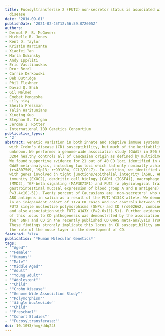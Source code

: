 ```yaml
---
title: Fucosyltransferase 2 (FUT2) non-secretor status is associated with Crohn's
  disease
date: '2010-09-01'
publishDate: '2021-02-15T12:56:59.072605Z'
authors:
- Dermot P. B. McGovern
- Michelle R. Jones
- Kent D. Taylor
- Kristin Marciante
- Xiaofei Yan
- Marla Dubinsky
- Andy Ippoliti
- Eric Vasiliauskas
- Dror Berel
- Carrie Derkowski
- Deb Dutridge
- Phil Fleshner
- David Q. Shih
- Gil Melmed
- Emebet Mengesha
- Lily King
- Sheila Pressman
- Talin Haritunians
- Xiuqing Guo
- Stephan R. Targan
- Jerome I. Rotter
- International IBD Genetics Consortium
publication_types:
- '2'
abstract: Genetic variation in both innate and adaptive immune systems is associated
  with Crohn's disease (CD) susceptibility, but much of the heritability to CD remains
  unknown. We performed a genome-wide association study (GWAS) in 896 CD cases and
  3204 healthy controls all of Caucasian origin as defined by multidimensional scaling.
  We found supportive evidence for 21 out of 40 CD loci identified in a recent CD
  GWAS meta-analysis, including two loci which had only nominally achieved replication
  (rs4807569, 19p13; rs991804, CCL2/CCL7). In addition, we identified associations
  with genes involved in tight junctions/epithelial integrity (ASHL, ARPC1A), innate
  immunity (EXOC2), dendritic cell biology [CADM1 (IGSF4)], macrophage development
  (MMD2), TGF-beta signaling (MAP3K7IP1) and FUT2 (a physiological trait that regulates
  gastrointestinal mucosal expression of blood group A and B antigens) (rs602662,
  P=3.4x10(-5)). Twenty percent of Caucasians are 'non-secretors' who do not express
  ABO antigens in saliva as a result of the FUT2 W134X allele. We demonstrated replication
  in an independent cohort of 1174 CD cases and 357 controls between the four primary
  FUT2 single nucleotide polymorphisms (SNPs) and CD (rs602662, combined P-value 4.90x10(-8))
  and also association with FUT2 W143X (P=2.6x10(-5)). Further evidence of the relevance
  of this locus to CD pathogenesis was demonstrated by the association of the original
  four SNPs and CD in the recently published CD GWAS meta-analysis (rs602662, P=0.001).
  These findings strongly implicate this locus in CD susceptibility and highlight
  the role of the mucus layer in the development of CD.
featured: false
publication: '*Human Molecular Genetics*'
tags:
- '"Aged"'
- '"Female"'
- '"Humans"'
- '"Male"'
- '"Middle Aged"'
- '"Adult"'
- '"Young Adult"'
- '"Adolescent"'
- '"Child"'
- '"Crohn Disease"'
- '"Genome-Wide Association Study"'
- '"Polymorphism"'
- '"Single Nucleotide"'
- '"Child"'
- '"Preschool"'
- '"Cohort Studies"'
- '"Fucosyltransferases"'
doi: 10.1093/hmg/ddq248
---
```


